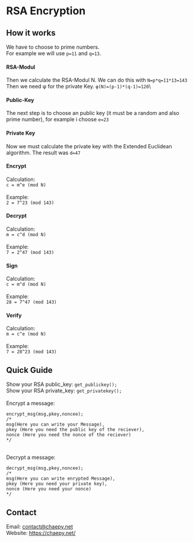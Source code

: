 # RSA Encryption 
## How it works
We have to choose to prime numbers. \
For example we will use `p=11` and `q=13`.
#### RSA-Modul
Then we calculate the RSA-Modul N. We can do this with `N=p*q=11*13=143` \
Then we need φ for the private Key. `φ(N)=(p-1)*(q-1)=120`\
#### Public-Key
The next step is to choose an public key (it must be a random and also prime number), for example i choose `e=23`
#### Private Key
Now we must calculate the private key with the Extended Euclidean algorithm. The result was `d=47`
#### Encrypt
Calculation:\
`c = m^e (mod N)`\
\
Example:\
`2 = 7^23 (mod 143)`
#### Decrypt
Calculation:\
`m = c^d (mod N)`\
\
Example:\
`7 = 2^47 (mod 143)`
#### Sign
Calculation:\
`c = m^d (mod N)`\
\
Example:\
`28 = 7^47 (mod 143)`
#### Verify
Calculation:\
`m = c^e (mod N)`\
\
Example:\
`7 = 28^23 (mod 143)`
## Quick Guide
Show your RSA public_key: `get_publickey();` \
Show your RSA private_key: `get_privatekey();`\
\
Encrypt a message:
```
encrypt_msg(msg,pkey,noncee); 
/*
msg(Here you can write your Message), 
pkey (Here you need the public key of the reciever), 
nonce (Here you need the nonce of the reciever)
*/
```
\
Decrypt a message:
```
decrypt_msg(msg,pkey,noncee); 
/*
msg(Here you can write enrypted Message), 
pkey (Here you need your private key), 
nonce (Here you need your nonce)
*/
```
## Contact
Email: contact@chaepy.net \
Website: https://chaepy.net/ 

